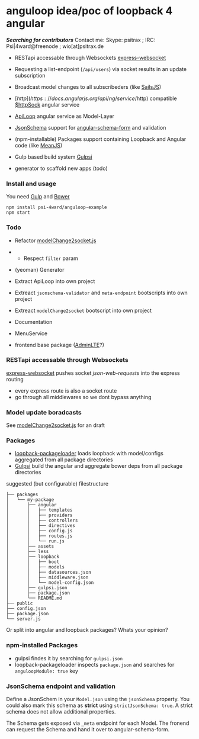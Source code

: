 # anguloop idea/poc of loopback 4 angular

***Searching for contributors*** 
Contact me: Skype: psitrax ; IRC: Psi|4ward@freenode ; wio[at]psitrax.de


* RESTapi accessable through Websockets [express-websocket](https://github.com/psi-4ward/express-websocket) 
* Requesting a list-endpoint (`/api/users`) via socket results in an update subscription
* Broadcast model changes to all subscribeders (like [SailsJS](http://sailsjs.org/#/documentation/reference/websockets/resourceful-pubsub))
* [$http](https://docs.angularjs.org/api/ng/service/$http) compatible [$httpSock](https://github.com/psi-4ward/anguloop-example/blob/master/packages/socket-test/angular/services/httpSock.js) angular service
* [ApiLoop](https://github.com/psi-4ward/anguloop-example/blob/master/packages/socket-test/angular/services/ApiLoop/ApiLoop.js) angular service as Model-Layer

* [JsonSchema](http://json-schema.org/) support for [angular-schema-form](https://github.com/Textalk/angular-schema-form) and validation 
* (npm-installable) Packages support containing Loopback and Angular code (like [MeanJS](http://learn.mean.io/#m-e-a-n-stack-packages-files-structure))
* Gulp based build system [Gulpsi](https://github.com/psi-4ward/gulpsi)
* generator to scaffold new apps (todo)


### Install and usage
You need [Gulp](https://github.com/gulpjs/gulp/blob/master/docs/getting-started.md) and [Bower](http://bower.io/#install-bower)
```
npm install psi-4ward/anguloop-example
npm start
```


### Todo
* Refactor [modelChange2socket.js](https://github.com/psi-4ward/anguloop-example/blob/master/packages/socket-test/loopback/boot/modelChange2socket.js)
* * Respect `filter` param
* (yeoman) Generator
* Extract ApiLoop into own project
* Extreact `jsonschema-validator` and `meta-endpoint` bootscripts into own project
* Extreact `modelChange2socket` bootscript into own project
* Documentation
* MenuService

* frontend base package ([AdminLTE](https://github.com/almasaeed2010/AdminLTE)?) 


### RESTapi accessable through Websockets
[express-websocket](https://github.com/psi-4ward/express-websocket) pushes socket *json-web-requests* into the express routing

* every express route is also a socket route
* go through all middlewares so we dont bypass anything


### Model update boradcasts

See 
[modelChange2socket.js](https://github.com/psi-4ward/anguloop-example/blob/master/packages/socket-test/loopback/boot/modelChange2socket.js)
for an draft


### Packages

* [loopback-packageloader](https://github.com/psi-4ward/loopback-packageloader) loads loopback with model/configs aggregated from all package directories
* [Gulpsi](https://github.com/psi-4ward/loopback-packageloader) build the angular and aggregate bower deps from all package directories

suggested (but configurable) filestructure
```
├── packages
│   └── my-package
│       ├── angular
│       │   ├── templates
│       │   ├── providers
│       │   ├── controllers
│       │   ├── directives
│       │   ├── config.js
│       │   ├── routes.js
│       │   └── run.js
│       ├── assets
│       ├── less
│       ├── loopback
│       │   ├── boot
│       │   ├── models
│       │   ├── datasources.json
│       │   ├── middleware.json
│       │   └── model-config.json
│       ├── gulpsi.json
│       ├── package.json
│       └── README.md
├── public
├── config.json
├── package.json
└── server.js
```

Or split into angular and loopback packages? Whats your opinion?


### npm-installed Packages

* gulpsi findes it by searching for `gulpsi.json`
* loopback-packageloader inspects `package.json` and searches for `anguloopModule: true` key


### JsonSchema endpoint and validation

Define a JsonSchem in your `Model.json` using the `jsonSchema` property. You could also mark this
schema as **strict** using `strictJsonSchema: true`. A strict schema does not allow additional 
properties.

The Schema gets exposed via `_meta` endpoint for each Model. The fronend can request the Schema 
and hand it over to angular-schema-form.